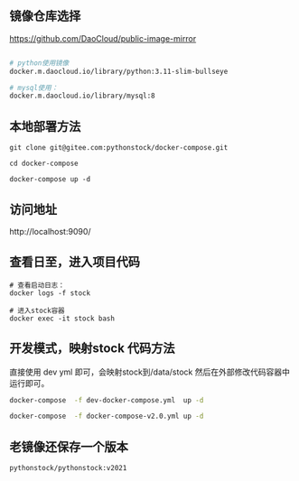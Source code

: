 ## 镜像仓库选择

https://github.com/DaoCloud/public-image-mirror

```bash

# python使用镜像
docker.m.daocloud.io/library/python:3.11-slim-bullseye

# mysql使用：
docker.m.daocloud.io/library/mysql:8

```


## 本地部署方法


```
git clone git@gitee.com:pythonstock/docker-compose.git

cd docker-compose

docker-compose up -d

```

## 访问地址

http://localhost:9090/



## 查看日至，进入项目代码

```
# 查看启动日志：
docker logs -f stock

# 进入stock容器
docker exec -it stock bash
```

## 开发模式，映射stock 代码方法

直接使用 dev yml 即可，会映射stock到/data/stock 然后在外部修改代码容器中运行即可。

```bash
docker-compose  -f dev-docker-compose.yml  up -d
```

```bash
docker-compose  -f docker-compose-v2.0.yml up -d
```

## 老镜像还保存一个版本

```
pythonstock/pythonstock:v2021
```